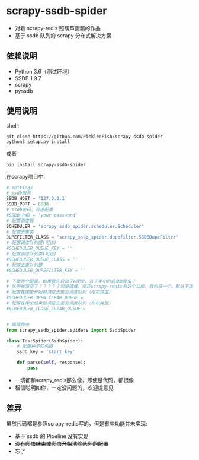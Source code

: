 # scrapy-ssdb-spider

- 对着 scrapy-redis 照葫芦画瓢的作品
- 基于 ssdb 队列的 scrapy 分布式解决方案

## 依赖说明

- Python 3.6（测试环境）
- SSDB 1.9.7
- scrapy
- pyssdb

## 使用说明

shell:
```
git clone https://github.com/PickledFish/scrapy-ssdb-spider
python3 setup.py install
```

或者

```
pip install scrapy-ssdb-spider
```

在scrapy项目中:

```python
# settings
# ssdb服务
SSDB_HOST = '127.0.0.1'
SSDB_PORT = 8888
# ssdb密码，可选配置
#SSDB_PWD = 'your password'
# 配置调度器
SCHEDULER = 'scrapy_ssdb_spider.scheduler.Scheduler'
# 配置去重类
DUPEFILTER_CLASS = 'scrapy_ssdb_spider.dupefilter.SSDBDupeFilter'
# 配置调度队列键(可选)
#SCHEDULER_QUEUE_KEY = ''
# 配置调度队列类(可选)
#SCHEDULER_QUEUE_CLASS = ''
# 配置去重队列键
#SCHEDULER_DUPEFILTER_KEY = ''

# 下面两个配置，如果我先启动了A爬虫，过了半小时启动B爬虫？
# 队列被清空了？？？？？我没搞懂，反正scrapy-redis有这个功能，我也搞一个，默认不清空队列
# 配置在爬虫开始前清空去重及调度队列（布尔类型）
#SCHEDULER_OPEN_CLEAR_QUEUE = 
# 配置在爬虫结束后清空去重及调度队列（布尔类型）
#SCHEDULER_CLOSE_CLEAR_QUEUE = 

```

```python

# 编写爬虫
from scrapy_ssdb_spider.spiders import SsdbSpider

class TestSpider(SsdbSpider):
    # 配置种子队列键
    ssdb_key = 'start_key'

    def parse(self, response):
        pass

```

- 一切都和scrapy_redis那么像，即使是代码，都很像
- 相信聪明如你，一定没问题的，欢迎提意见


## 差异

虽然代码都是参照scrapy-redis写的，但是有些功能并未实现:

- 基于 ssdb 的 Pipeline 没有实现
- ~~没有爬虫结束或爬虫开始清除队列的配置~~
- 忘了
